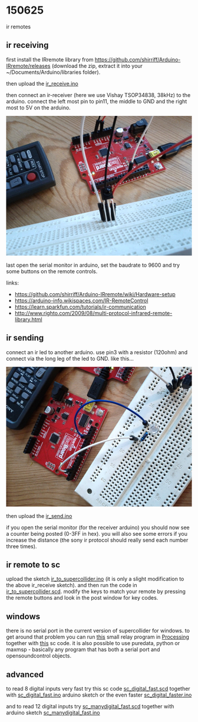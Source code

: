 150625
======

ir remotes

ir receiving
--
first install the IRremote library from <https://github.com/shirriff/Arduino-IRremote/releases> (download the zip, extract it into your ~/Documents/Arduino/libraries folder).

then upload the [ir_receive.ino](https://github.com/redFrik/udk13-Remote_control/blob/master/udk150625/ir_receive/ir_receive.ino)

then connect an ir-receiver (here we use Vishay TSOP34838, 38kHz) to the arduino. connect the left most pin to pin11, the middle to GND and the right most to 5V on the arduino.

![ir_receive](ir_receive.jpg?raw=true "ir_receive")

last open the serial monitor in arduino, set the baudrate to 9600 and try some buttons on the remote controls.

links:

* <https://github.com/shirriff/Arduino-IRremote/wiki/Hardware-setup>
* <https://arduino-info.wikispaces.com/IR-RemoteControl>
* <https://learn.sparkfun.com/tutorials/ir-communication>
* <http://www.righto.com/2009/08/multi-protocol-infrared-remote-library.html>

ir sending
--
connect an ir led to another arduino. use pin3 with a resistor (120ohm) and connect via the long leg of the led to GND. like this...

![ir_send](ir_send.jpg?raw=true "ir_send")

then upload the [ir_send.ino](https://github.com/redFrik/udk13-Remote_control/blob/master/udk150625/ir_send/ir_send.ino)

if you open the serial monitor (for the receiver arduino) you should now see a counter being posted (0-3FF in hex). you will also see some errors if you increase the distance (the sony ir protocol should really send each number three times).

ir remote to sc
--
upload the sketch [ir_to_supercollider.ino](https://github.com/redFrik/udk13-Remote_control/blob/master/udk150625/ir_to_supercollider/ir_to_supercollider.ino) (it is only a slight modification to the above ir_receive sketch).
and then run the code in [ir_to_supercollider.scd](https://github.com/redFrik/udk13-Remote_control/blob/master/udk150625/ir_to_supercollider.scd). modify the keys to match your remote by pressing the remote buttons and look in the post window for key codes.

windows
--
there is no serial port in the current version of supercollider for windows. to get around that problem you can run [this](https://github.com/redFrik/udk13-Remote_control/tree/master/udk150625/windows/ir_receive_via_processing/ir_receive_via_processing.pde) small relay program in [Processing](http://processing.org) together with [this](https://github.com/redFrik/udk13-Remote_control/tree/master/udk150625/windows/ir_to_supercollider_win.scd) sc code. it is also possible to use puredata, python or maxmsp - basically any program that has both a serial port and opensoundcontrol objects.

advanced
--
to read 8 digital inputs very fast try this sc code [sc_digital_fast.scd](https://github.com/redFrik/udk13-Remote_control/tree/master/udk150625/advanced/sc_digital_fast.scd) together with [sc_digital_fast.ino](https://github.com/redFrik/udk13-Remote_control/tree/master/udk150625/advanced/sc_digital_fast/sc_digital_fast.ino) arduino sketch or the even faster [sc_digital_faster.ino](https://github.com/redFrik/udk13-Remote_control/tree/master/udk150625/advanced/sc_digital_faster/sc_digital_faster.ino)

and to read 12 digital inputs try [sc_manydigital_fast.scd](https://github.com/redFrik/udk13-Remote_control/tree/master/udk150625/advanced/sc_manydigital_fast.scd) together with arduino sketch [sc_manydigital_fast.ino](https://github.com/redFrik/udk13-Remote_control/tree/master/udk150625/advanced/sc_manydigital_fast/sc_manydigital_fast.ino)
